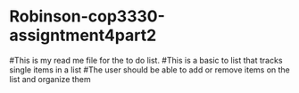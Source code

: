 # Robinson-cop3330-assigntment4part2
 
#This is my read me file for the to do list.
#This is a basic to list that tracks single items in a list
#The user should be able to add or remove items on the list and organize them

